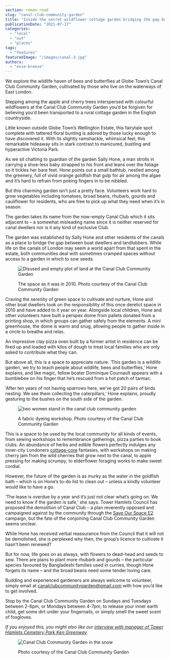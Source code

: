 ```yaml
---
section: roman-road
slug: "canal-club-community-garden"
title: "Inside the secret wildflower cottage garden bridging the gap between landlubbers and boaters"
publicationDate: "2021-07-17"
categories: 
  - "local"
  - "out"
  - "places"
tags: 
  - "features"
featuredImage: "/images/canal-3.jpg"
authors: 
  - "evie-breese"
---
```


We explore the wildlife haven of bees and butterflies at Globe Town’s Canal Club Community Garden, cultivated by those who live on the waterways of East London.

Stepping among the apple and cherry trees interspersed with colourful wildflowers at the Canal Club Community Garden you’d be forgiven for believing you’d been transported to a rural cottage garden in the English countryside. 

Little known outside Globe Town’s Wellington Estate, this fairytale spot complete with tattered floral bunting is adored by those lucky enough to have discovered it. With its slightly ramshackle, whimsical feel, this remarkable hideaway sits in stark contrast to manicured, bustling and hyperactive Victoria Park. 

As we sit chatting to guardian of the garden Sally Hone, a man strolls in carrying a shoe-less baby strapped to his front and leans over the foliage so it tickles her bare feet. Hone points out a small bathtub, nestled among the greenery, full of vivid orange goldfish that gulp for air among the algae and it’s hard to refrain from poking fingers in to be nibbled.  

But this charming garden isn’t just a pretty face. Volunteers work hard to grow vegetables including tomatoes, broad beans, rhubarb, gourds and cauliflower for residents, who are free to pick up what they need when it’s in season. 

The garden takes its name from the now-empty Canal Club which it sits adjacent to – a somewhat misleading name since it is neither reserved for canal dwellers nor is it any kind of exclusive Club. 

The garden was established by Sally Hone and other residents of the canals as a place to bridge the gap between boat dwellers and landlubbers. While life on the canals of London may seem a world apart from that spent in the estate, both communities deal with sometimes cramped spaces without access to a garden in which to sow seeds. 

<figure>

![Disused and empty plot of land at the Canal Club Community Garden](/images/canal-club-garden-old-1024x683.jpg)

<figcaption>

The space as it was in 2010. Photo courtesy of the Canal Club Community Garden

</figcaption>

</figure>

Craving the serenity of green space to cultivate and nurture, Hone and other boat dwellers took on the responsibility of this once derelict space in 2010 and have added to it year on year. Alongside local children, Hone and other volunteers have built a perspex dome from pallets donated from a printing shop, in which groups can gather safely from the elements. A mini greenhouse, the dome is warm and snug, allowing people to gather inside in a circle to breathe and relax. 

An impressive clay pizza oven built by a former artist in residence can be fired up and loaded with kilos of dough to treat local families who are only asked to contribute what they can. 

But above all, this is a space to appreciate nature. ‘This garden is a wildlife garden, we try to teach people about wildlife, bees and butterflies,’ Hone explains, and like magic, fellow boater Dominique Cournault appears with a bumblebee on his finger that he’s rescued from a hot patch of tarmac. 

‘After ten years of not having sparrows here, we’ve got 20 pairs of birds nesting. We see them collecting the caterpillars,’ Hone explains, proudly gesturing to the bushes on the south side of the garden. 

<figure>

![two women stand in the canal club community garden](/images/canal-club-garden-2-edited-1024x683.jpg)

<figcaption>

A fabric dyeing workshop. Photo courtesy of the Canal Club Community Garden

</figcaption>

</figure>

This is a space to be used by the local community for all kinds of events, from sewing workshops to remembrance gatherings, pizza parties to book clubs. An abundance of herbs and edible flowers perfectly indulges any inner-city Londoners [cottage-core](https://www.bbc.com/culture/article/20201208-cottagecore-and-the-rise-of-the-modern-rural-fantasy) fantasies, with workshops on making cherry jam from the wild cherries that grow next to the canal, to apple pressing for making scrumpy, to elderflower foraging works to make sweet cordial. 

However, the future of the garden is as murky as the water in the goldfish bath – which is on Hone’s to-do list to clean out – unless a kindly volunteer would like to have a go. 

‘The lease is overdue by a year and it’s just not clear what’s going on. We need to know if the garden is safe,’ she says. Tower Hamlets Council has proposed the demolition of Canal Club – a plan reverently opposed and campaigned against by the community through the [Save Our Space E2](https://www.instagram.com/saveourspacee2/) campaign, but the fate of the conjoining Canal Club Community Garden seems unclear. 

While Hone has received verbal reassurance from the Council that it will not be demolished, she is perplexed why then, the group’s licence to cultivate it hasn’t been renewed? 

But for now, life goes on as always, with flowers to dead-head and seeds to sew. There are plans to plant more rhubarb and gourds – the particular species favoured by Bangladeshi families used in curries, though Hone forgets its name – and the broad beans need some tender loving care. 

Budding and experienced gardeners are always welcome to volunteer, simply email at [canalclubcommunitygarden@gmail.com](https://email.ionos.co.uk/appsuite/?tl=y#) with how you’d like to get involved. 

Stop by the Canal Club Community Garden on Sundays and Tuesdays between 2-6pm, or Mondays between 4-7pm, to release your inner earth child, get some dirt under your fingernails, or simply smell the sweet scent of foxgloves.

_If you enjoyed this, you might also like our_ [_interview with manager of Tower Hamlets Cemetery Park Ken Greenway_](https://romanroadlondon.com/ken-greenway-tower-hamlets-cemetery-park-manager/)_._ 

<figure>

![Canal Club Community Garden in the snow](/images/canal-club-garden-snow-edited-1024x683.jpg)

<figcaption>

Photo courtesy of the Canal Club Community Garden

</figcaption>

</figure>
